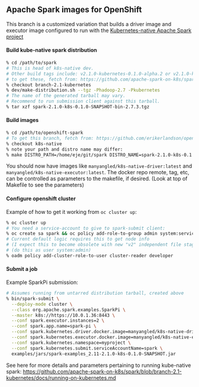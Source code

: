 ## Apache Spark images for OpenShift

This branch is a customized variation that builds a driver image and executor image configured to run with the
[Kubernetes-native Apache Spark project](https://github.com/apache-spark-on-k8s/spark)

#### Build kube-native spark distribution

```bash
% cd /path/to/spark
# This is head of k8s-native dev.
# Other build tags include: v2.1.0-kubernetes-0.1.0-alpha.2 or v2.1.0-kubernetes-0.1.0-rc1
# to get these, fetch from: https://github.com/apache-spark-on-k8s/spark
% checkout branch-2.1-kubernetes
% dev/make-distribution.sh --tgz -Phadoop-2.7 -Pkubernetes
# The name of the generated tarball may vary.
# Recommend to run submission client against this tarball.
% tar xzf spark-2.1.0-k8s-0.1.0-SNAPSHOT-bin-2.7.3.tgz
```

#### Build images

```bash
% cd /path/to/openshift-spark
# To get this branch, fetch from: https://github.com/erikerlandson/openshift-spark
% checkout k8s-native
% note your path and distro name may differ:
% make DISTRO_PATH=/home/eje/git/spark DISTRO_NAME=spark-2.1.0-k8s-0.1.0-SNAPSHOT-bin-2.7.3 push
```

You should now have images like `manyangled/k8s-native-driver:latest` and `manyangled/k8s-native-executor:latest`.
The docker repo remote, tag, etc, can be controlled as parameters to the makefile, if desired.
(Look at top of Makefile to see the parameters)

#### Configure openshift cluster

Example of how to get it working from `oc cluster up`:

```bash
% oc cluster up
# You need a service-account to give to spark-submit client:
% oc create sa spark && oc policy add-role-to-group admin system:serviceaccounts:myproject
# Current default logic requires this to get node info
# (I expect this to become obsolete with new "v2" independent file staging server)
# (do this as user system:admin)
% oadm policy add-cluster-role-to-user cluster-reader developer
```

#### Submit a job

Example SparkPi submission:

```bash
# Assumes running from untarred distribution tarball, created above
% bin/spark-submit \
  --deploy-mode cluster \
  --class org.apache.spark.examples.SparkPi \
  --master k8s://https://10.0.1.36:8443 \
  --conf spark.executor.instances=2 \
  --conf spark.app.name=spark-pi \
  --conf spark.kubernetes.driver.docker.image=manyangled/k8s-native-driver:latest \
  --conf spark.kubernetes.executor.docker.image=manyangled/k8s-native-executor:latest \
  --conf spark.kubernetes.namespace=myproject \
  --conf spark.kubernetes.submit.serviceAccountName=spark \
  examples/jars/spark-examples_2.11-2.1.0-k8s-0.1.0-SNAPSHOT.jar
```

See here for more details and parameters pertaining to running kube-native spark:
https://github.com/apache-spark-on-k8s/spark/blob/branch-2.1-kubernetes/docs/running-on-kubernetes.md
